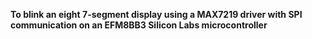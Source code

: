 **To blink an eight 7-segment display using a MAX7219 driver with SPI communication on an EFM8BB3 Silicon Labs microcontroller**

